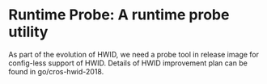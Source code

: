 # Runtime Probe: A runtime probe utility

As part of the evolution of HWID, we need a probe tool in release image for
config-less support of HWID. Details of HWID improvement plan can be found in
go/cros-hwid-2018.
